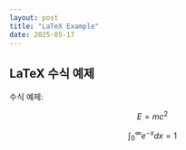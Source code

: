 ```yaml
---
layout: post
title: "LaTeX Example"
date: 2025-05-17
---
```


## LaTeX 수식 예제

수식 예제:

$$ E = mc^2 $$

$$ \int_0^\infty e^{-x} dx = 1 $$

